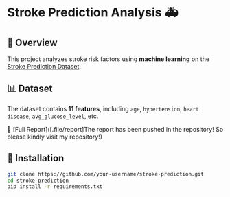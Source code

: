 # Stroke Prediction Analysis 🚑  

## 📌 Overview  
This project analyzes stroke risk factors using **machine learning** on the [Stroke Prediction Dataset](https://www.kaggle.com/fedesoriano/stroke-prediction-dataset).  

## 📊 Dataset  
The dataset contains **11 features**, including `age`, `hypertension`, `heart disease`, `avg_glucose_level`, etc.  

📄 [Full Report]([.file/report]The report has been pushed in the repository! So please kindly visit my repository!)


## 🚀 Installation  
```bash
git clone https://github.com/your-username/stroke-prediction.git  
cd stroke-prediction  
pip install -r requirements.txt  
